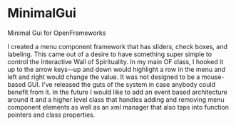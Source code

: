 MinimalGui
==========

Minimal Gui for OpenFrameworks

I created a menu component framework that has sliders, check boxes, and labeling. This came out of a desire to have something super simple to control the Interactive Wall of Spirituality. In my main OF class, I hooked it up to the arrow keys--up and down would highlight a row in the menu and left and right would change the value. It was not designed to be a mouse-based GUI. I've released the guts of the system in case anybody could benefit from it. In the future I would like to add an event based architecture around it and a higher level class that handles adding and removing menu component elements as well as an xml manager that also taps into function pointers and class properties. 